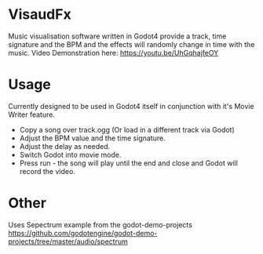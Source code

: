 # VisaudFx
Music visualisation software written in Godot4 provide a track, time signature and the BPM and the effects will randomly change in time with the music.
Video Demonstration here: https://youtu.be/UhGqhajfeOY


# Usage
Currently designed to be used in Godot4 itself in conjunction with it's Movie Writer feature. 
- Copy a song over track.ogg (Or load in a different track via Godot)
- Adjust the BPM value and the time signature.
- Adjust the delay as needed.
- Switch Godot into movie mode.
- Press run - the song will play until the end and close and Godot will record the video.


# Other
Uses Sepectrum example from the godot-demo-projects https://github.com/godotengine/godot-demo-projects/tree/master/audio/spectrum
